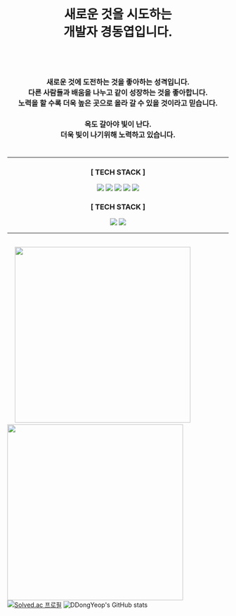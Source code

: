 # <center>새로운 것을 시도하는</br>개발자 경동엽입니다.</br>ㅤ</center>

### <center></br>새로운 것에 도전하는 것을 좋아하는 성격입니다.</br>다른 사람들과 배움을 나누고 같이 성장하는 것을 좋아합니다. </br>노력을 할 수록 더욱 높은 곳으로 올라 갈 수 있을 것이라고 믿습니다.</br>ㅤ</br>옥도 갈아야 빛이 난다.</br>더욱 빛이 나기위해 노력하고 있습니다.</br>ㅤ</center>

***
### <center>[ TECH STACK ]</center>
<p align="center">
 <img src="https://img.shields.io/badge/-Unity-black?logo=Unity&logoColor=white">
 <img src="https://img.shields.io/badge/-C%23-512BD4?logo=csharp&logoColor=white">
 <img src="https://img.shields.io/badge/C++-00599C?style=badge&logo=Cplusplus&logoColor=white">
 <img src="https://img.shields.io/badge/-Git-red?logo=git&logoColor=white">
 <img src="https://img.shields.io/badge/-GitHub-black?logo=github&logoColor=white">

</p>

### <center>[ TECH STACK ]</center>
<p align="center">
 <img src="https://img.shields.io/badge/-UE5-white?logo=unrealengine&logoColor=white&color=%230E1128">
 <img src="https://img.shields.io/badge/-WinAPI-blue?logo=windows%20xp&logoColor=white">
</p>

***



</br>ㅤ
<a href="https://ddongyeop.notion.site/ee700390ba1b4383b291a7e0bb304288?pvs=4">
    <img width="400" src="https://cdn.discordapp.com/attachments/935887597505478717/1218941997331775579/af7bf38906cde8c2.png?ex=66097f33&is=65f70a33&hm=788e76074a3794950d82617c64e4335e7d66880f9a7fb408176254f0fb017ed2&">
<a href="https://ddongyeop.notion.site/a99946a6f8ba46619043b649f2d9871b?v=cddc43b2808946dd8734fb6062e078d2&pvs=4">
    <img width="400" src="https://cdn.discordapp.com/attachments/935887597505478717/1218941997633507459/a2d9f3552a888812.png?ex=66097f33&is=65f70a33&hm=b1842429adcd30d3bebd7c861b509e4a76a6f3e534d5482dda737efa8a480c27&">
</a>
[![Solved.ac 프로필](http://mazassumnida.wtf/api/v2/generate_badge?boj=ddongyeop0129)](https://solved.ac/ddongyeop0129)
![DDongYeop's GitHub stats](https://github-readme-stats.vercel.app/api?username=DDongYeop&show_icons=true&theme=dracula)
